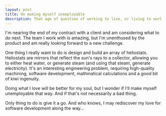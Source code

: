 ```yaml
---
layout: post
title: On making myself unemployable
description: That age of question of working to live, or living to work. And thinking about doing something 'different'.
---
```


I'm nearing the end of my contract with a client and am considering what to do next. The team I work with is amazing, but I'm unenthused by the product and am really looking forward to a new challenge.

One thing I really want to do is design and build an array of heliostats. Heliostats are mirrors that reflect the sun's rays to a collector, allowing you to either heat water, or generate steam (and using that steam, generate electricity).
It's an interesting engineering problem, requiring high-quality machining, software development, mathmatical calculations and a good bit of kiwi ingenuity.

Doing what I love will be better for my soul, but I wonder if I'll make myself unemployable that way. And if that's not necessarily a bad thing.

Only thing to do is give it a go. And who knows, I may rediscover my love for software development along the way...